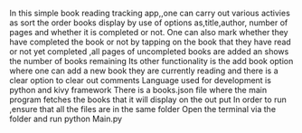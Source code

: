 In this simple book reading tracking app,,one can carry out various activies as sort the order books display by use of options as,title,author,
number of pages and whether it is completed or not.
One can also mark whether they have completed the book or not by tapping on the book that they have read or not yet completed ,all pages of
uncompleted books are added an shows the number of books remaining
Its other functionality is the add book option where one can add a new book they are currently reading and there is a clear option to clear out comments
Language used for development is python and kivy framework
There is a books.json file where the main program fetches the books that it will display on the out put
In order to run ,ensure that all the files are in the same folder 
Open the terminal via the folder and run python Main.py 
